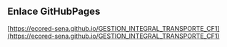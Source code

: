 ## **Enlace GitHubPages**

[https://ecored-sena.github.io/GESTION_INTEGRAL_TRANSPORTE_CF1](https://ecored-sena.github.io/GESTION_INTEGRAL_TRANSPORTE_CF1)
